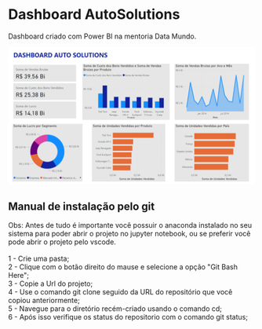# Dashboard AutoSolutions
Dashboard criado com Power BI na mentoria Data Mundo.

<img src="/Print-DashBoard-AutoSolutions.png">

## Manual de instalação pelo git
Obs: Antes de tudo é importante você possuir o anaconda instalado no seu sistema para poder abrir o projeto no jupyter notebook, ou se preferir você pode abrir o projeto pelo vscode.</br>
</br>
1 - Crie uma pasta;</br>
2 - Clique com o botão direito do mause e selecione a opção "Git Bash Here";</br>
3 - Copie a Url do projeto;</br>
4 - Use o comando git clone seguido da URL do repositório que você copiou anteriormente;</br>
5 - Navegue para o diretório recém-criado usando o comando cd;</br>
6 - Após isso verifique os status do repositorio com o comando git status;</br>
